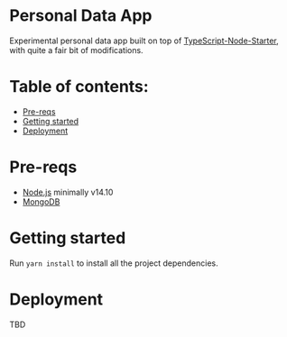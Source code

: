 # Personal Data App

Experimental personal data app built on top of [TypeScript-Node-Starter](https://github.com/microsoft/TypeScript-Node-Starter), with quite a fair bit of modifications.

# Table of contents:

- [Pre-reqs](#pre-reqs)
- [Getting started](#getting-started)
- [Deployment](#deployment)

# Pre-reqs

- [Node.js](https://nodejs.org/en/) minimally v14.10
- [MongoDB](https://docs.mongodb.com/manual/installation/)

# Getting started

Run `yarn install` to install all the project dependencies.

# Deployment

TBD


